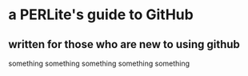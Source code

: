 # a PERLite's guide to GitHub
## written for those who are new to using github

something something
something something
something
